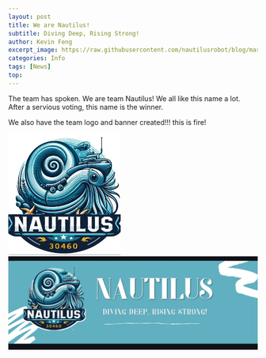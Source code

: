 ```yaml
---
layout: post
title: We are Nautilus!
subtitle: Diving Deep, Rising Strong!
author: Kevin Feng
excerpt_image: https://raw.githubusercontent.com/nautilusrobot/blog/master/assets/images/post_img/20249_8_post_1.JPG
categories: Info
tags: [News]
top: 
---
```


The team has spoken. We are team Nautilus! We all like this name a lot. After a servious voting, this name is the winner.

We also have the team logo and banner created!!! this is fire!

<img alt="Light" src="https://raw.githubusercontent.com/nautilusrobot/blog/master/assets/images/post_img/20249_8_post_1.JPG" width="45%">
&nbsp; &nbsp; &nbsp; &nbsp;

<img alt="Light" src="https://raw.githubusercontent.com/nautilusrobot/blog/master/assets/images/post_img/20249_8_post_2.JPG">



